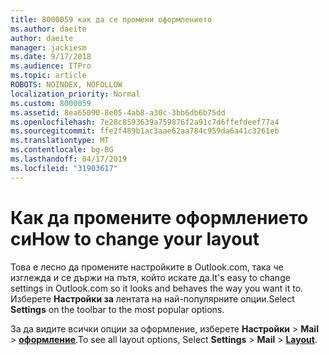 ```yaml
---
title: 8000059 как да се промени оформлението
ms.author: daeite
author: daeite
manager: jackiesm
ms.date: 9/17/2018
ms.audience: ITPro
ms.topic: article
ROBOTS: NOINDEX, NOFOLLOW
localization_priority: Normal
ms.custom: 8000059
ms.assetid: 8ea65090-8e05-4ab8-a30c-3bb6db6b75dd
ms.openlocfilehash: 7e28c8593639a759876f2a91c7d6ffefdeef77a4
ms.sourcegitcommit: ffe2f489b1ac3aae62aa784c959da6a41c3261eb
ms.translationtype: MT
ms.contentlocale: bg-BG
ms.lasthandoff: 04/17/2019
ms.locfileid: "31903617"
---
```

# <a name="how-to-change-your-layout"></a><span data-ttu-id="b0501-102">Как да промените оформлението си</span><span class="sxs-lookup"><span data-stu-id="b0501-102">How to change your layout</span></span>

<span data-ttu-id="b0501-103">Това е лесно да промените настройките в Outlook.com, така че изглежда и се държи на пътя, който искате да.</span><span class="sxs-lookup"><span data-stu-id="b0501-103">It's easy to change settings in Outlook.com so it looks and behaves the way you want it to.</span></span> <span data-ttu-id="b0501-104">Изберете **Настройки за** лентата на най-популярните опции.</span><span class="sxs-lookup"><span data-stu-id="b0501-104">Select **Settings** on the toolbar to the most popular options.</span></span> 

<span data-ttu-id="b0501-105">За да видите всички опции за оформление, изберете **Настройки** > **Mail** > [**оформление**](https://outlook.live.com/mail/options/mail/layout).</span><span class="sxs-lookup"><span data-stu-id="b0501-105">To see all layout options, Select **Settings** > **Mail** > [**Layout**](https://outlook.live.com/mail/options/mail/layout).</span></span> 
  

